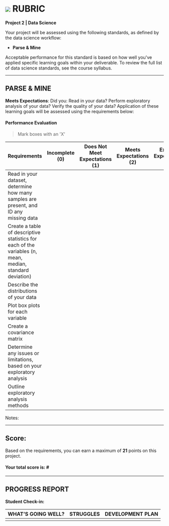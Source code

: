 # ![](https://ga-dash.s3.amazonaws.com/production/assets/logo-9f88ae6c9c3871690e33280fcf557f33.png) RUBRIC
**Project 2 | Data Science** 	 						

Your project will be assessed using the following standards, as defined by the data science workflow:

- **Parse & Mine**

Acceptable performance for this standard is based on how well you've applied specific learning goals within your deliverable. To review the full list of data science standards, see the course syllabus.

---

## PARSE & MINE
**Meets Expectations**: Did you: Read in your data? Perform exploratory analysis of your data? Verify the quality of your data? Application of these learning goals will be assessed using the requirements below:

#### Performance Evaluation
> Mark boxes with an 'X'

| Requirements | Incomplete (0) | Does Not Meet Expectations (1) | Meets Expectations (2) | Exceeds Expectations (3) |
|---|---|---|---|---|
| Read in your dataset, determine how many samples are present, and ID any missing data | | | | |
| Create a table of descriptive statistics for each of the variables (n, mean, median, standard deviation) | | | | |
| Describe the distributions of your data | | | | |
| Plot box plots for each variable | | | | |
| Create a covariance matrix | | | | |
| Determine any issues or limitations, based on your exploratory analysis | | | | |
| Outline exploratory analysis methods | | | | |

Notes:


---

## Score:
Based on the requirements, you can earn a maximum of  **21**  points on this project. 

#### Your total score is: **#**


---

## PROGRESS REPORT
**Student Check-in:**

|WHAT’S GOING WELL?|STRUGGLES|DEVELOPMENT PLAN|
|---|---|---|
| | | |

